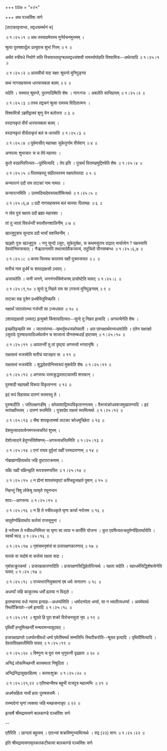 +++
title = "०२५"

+++
अथ पञ्चविंशः सर्गः  

\[ताटकावृत्तान्तः, तद्वधसमर्थनं च\]  

 ॥ १।२५।१ ॥ अथ तस्याप्रमेयस्य मुनेर्वचनमुत्तमम् ।  

श्रुत्वा पुरुषशार्दूलः प्रत्युवाच शुभां गिरम्  ॥  १  ॥   

अथैवं स्त्रीवधे नियोगे सति स्त्रियास्तादृग्बलतद्वधसंशयौ रामस्योपोहति विश्वामित्रः--अथेत्यादि ॥ १।२५।१ ॥   

 ॥ १।२५।२ ॥ अल्पवीर्या यदा यक्षाः श्रूयन्ते मुनिपुङ्गव  

कथं नागसहस्रस्य धारयत्यबला बलम्  ॥  २  ॥   

यदेति । यस्मात् श्रूयन्ते, पुराणादिष्विति शेषः । नागःगजः । अबलेति साभिप्रायम् ॥ १।२५।२ ॥   

 ॥ १।२५।३ ॥ तस्य तद्वचनं श्रुत्वा रामस्य विदितात्मनः ।  

विश्वामित्रो ऽब्रवीद्वाक्यं शृणु येन बलोत्तरा  ॥  ३  ॥   

वरदानकृतं वीर्यं धारयत्यबला बलम् ।  

वरदानकृतं वीर्यंतत्कृतं बलं च धारयति ॥ १।२५।३ ॥   

 ॥ १।२५।४ ॥ पूर्वमासीत् महायक्षः सुकेतुर्नाम वीर्यवान्  ॥  ४  ॥   

अनपत्यः शुभाचारः स च तेपे महत्तपः ।  

कुतो वरप्राप्तिरित्यतः--पूर्वमित्यादि । तेप इति । पुत्रार्थं पितामहमुद्दिश्येति शेषः ॥ १।२५।४ ॥   

 ॥ १।२५।५ ॥ पितामहस्तु संप्रीतस्तस्य यक्षपतेस्तदा  ॥  ५  ॥   

कन्यारत्नं ददौ राम ताटकां नाम नामतः ।  

कन्यारत्नमिति । उत्तमदिव्यदेवरूपवतीमित्यर्थः ॥ १।२५।५ ॥   

 ॥ १।२५।६,७ ॥ ददौ नागसहस्रस्य बलं चास्याः पितामहः  ॥  ६  ॥   

न त्वेव पुत्रं यक्षाय ददौ ब्रह्मा महायशाः ।  

तां तु जातां विवर्धन्तीं रूपयौवनशालिनीम्  ॥  ७  ॥   

खञ्जुपुत्राय सुन्दाय ददौ भार्यां यशस्विनीम् ।  

खञ्ज्वोः पुत्रः खञ्जुपुत्रः । ननु सुन्दो ऽसुरः, सुकेतुर्यक्षः, स कथमसुराय दद्यात् भार्यात्वेन ? यक्षस्यापि देवयोनिमात्रत्वात् । नैऋ़तानामपि तथात्वादेवैकजात्यं, तदुचितो यौनसम्बन्धः ॥ १।२५।६,७ ॥   

 ॥ १।२५।८ ॥ कस्य चित्त्वथ कालस्य यक्षी पुत्रमजायत  ॥  ८  ॥   

मारीचं नाम दुर्धर्षं यः शापाद्राक्षसो ऽभवत् ।  

अजायतेति । जनी जनने, जननंगर्भविमोचनम् प्रासोष्टेति यावत् ॥ १।२५।८ ॥   

 ॥ १।२५।९,१० ॥ सुन्दे तु निहते राम सा ऽगस्त्यं मुनिपुङ्गवम्  ॥  ९  ॥   

ताटका सह पुत्रेण प्रधर्षयितुमिच्छति ।  

भक्षार्थं जातसंरम्भा गर्जन्ती सा ऽभ्यधावत  ॥  १०  ॥   

ऽशापाद्राक्षसो ऽभवत्ऽ इत्युक्ते किंशापादित्यतः--सुन्दे तु निहत इत्यादि । अगस्त्येनेति शेषः ।  

इच्छतिइच्छति स्म । जातसंरम्भा--खभर्तृवधजकोपवती । अत एवभक्षार्थमभ्यधावतेति । एतेन यक्षरक्षो ऽसुरादेः पुरुषादत्वादिधर्मवत्वेन च साजात्यं यौनसम्बधार्हं द्रष्टव्यम् ॥ १।२५।१० ॥   

 ॥ १।२५।११ ॥ आपतन्तीं तु तां दृष्ट्वा अगस्त्यो भगवानृषिः ।  

राक्षसत्वं भजस्वेति मारीचं व्याजहार सः  ॥  ११  ॥   

राक्षसत्वं भजस्वेति । शुद्धदेवयोनिस्वरूपं मुक्त्वेति शेषः ॥ १।२५।११ ॥   

 ॥ १।२५।१२ ॥ अगस्त्यः परमक्रुद्धस्ताटकामपि शप्तवान् ।  

पुरुषादी महायक्षी विरूपा विकृतानना  ॥  १२  ॥   

इदं रूपं विहायाथ दारुणं रूपमस्तु ते ।  

पुरुषादीति । जतिलक्षणङीष् । कोपवशाद्विरूपविकृताननत्वम् । वैरूप्यंक्रोधवशजमुखारुण्यदि । इदं रूपंयक्षीरूपम् । दारुणं रूपमिति । पुत्रवदेव राक्षसं रूपमित्यर्थः ॥ १।२५।१२ ॥   

 ॥ १।२५।१३ ॥ सैषा शापकृतामर्षा ताटका क्रोधमूर्च्छिता  ॥  १३  ॥   

देशमुत्सादयत्येनमगस्त्यचरितं शुभम् ।  

देशोत्सादने हेतुगर्भविशेषणम्--अगस्त्यचरितमिति ॥ १।२५।१३ ॥   

 ॥ १।२५।१४ ॥ एनां राघव दुर्वृत्तां यक्षीं परमदारुणाम्  ॥  १४  ॥   

गोब्राह्मणहितार्थाय जहि दुष्टपराक्रमाम् ।  

यक्षिः यक्षी यक्षिन्इति रूपत्रयमप्यस्ति ॥ १।२५।१४ ॥   

 ॥ १।२५।१५ ॥ न ह्येनां शापसंस्पृष्टां कश्चिदुत्सहते पुमान्  ॥  १५  ॥   

निहन्तुं त्रिषु लोकेषु त्वामृते रघुनन्दन  

शापः--आगस्त्यः ॥ १।२५।१५ ॥   

 ॥ १।२५।१६ ॥ न हि ते स्त्रीवधकृते घृणा कार्या नरोत्तम  ॥  १६  ॥   

चातुर्वर्ण्यहितार्थाय कर्तव्यं राजसूनुना ।  

हे नरोत्तम ते स्त्रीवधनिमित्ता या घृणा सा त्वया न कार्येति योजना । कुत एवमित्यतःचतुर्वर्ण्यहितार्थायेति । स्वार्थे ष्यञ् ॥ १।२५।१६ ॥   

 ॥ १।२५।१७ ॥ नृशंसमनृशंसं वा प्रजारक्षणकारणात्  ॥  १७  ॥   

पातकं वा सदोषं वा कर्तव्यं रक्षता सदा ।  

नृशंसःक्रूरकर्मा । प्रजारक्षकारणादिति । प्रजारक्षणसिद्धिहेतोरित्यर्थः । रक्षता सदेति । रक्षाधर्मसिद्धिशेषत्वेनेति यावत् ॥ १।२५।१७ ॥   

 ॥ १।२५।१८ ॥ राज्यभारनियुक्तानां एष धर्मः सनातनः  ॥  १८  ॥   

अधर्म्यां जहि काकुत्स्थ धर्मो ह्यस्या न विद्यते ।  

इतश्चास्या वधो न्याय्य इत्याह--अधर्म्यामिति । धर्मादनपेता धर्म्या, सा न भवतीत्यधर्म्या । अयमेवार्थः स्थिरीक्रियते--धर्म इत्यादि ॥ १।२५।१८ ॥   

 ॥ १।२५।१९ ॥ श्रूयते हि पुरा शक्रो विरोचनसुतां नृप  ॥  १९  ॥   

पृथिवीं हन्तुमिच्छन्तीं मन्थरामभ्यसूदयत् ।  

प्रजारक्षाप्राप्तो ऽधर्म्यस्त्रीवधो धर्म्य एवेतीममर्थं सम्मतिभिः स्थिरीकरोति--श्रूयत इत्यादि । पृथिवीमित्यादि । देवताविग्रहवतीमिति यावत् ॥ १।२५।१९ ॥   

 ॥ १।२५।२० ॥ विष्णुना च पुरा राम भृगुपत्नी दृढव्रता  ॥  २०  ॥   

अनिद्रं लोकमिच्छन्ती काव्यमाता निषूदिता ।  

अनिद्रंनिद्रासुखरहितम् । काव्यःशुक्रः ॥ १।२५।२० ॥   

 ॥ १।२५।२१,२२ ॥ एतैश्चान्यैश्च बहुभी राजपुत्र महात्मभिः  ॥  २१  ॥   

अधर्मसहिता नार्यो हताः पुरुषसत्तमैः ।  

तस्मादेनां घृणां त्यक्त्वा जहि मच्छासनान्नृप  ॥  २२  ॥   

इत्यार्षे श्रीमद्रामायणे बालकाण्डे पञ्चविंशः सर्गः  

--  

एतैरिति । छान्दसं बहुत्वम् । एताभ्यां शक्रविष्णुभ्यामित्यर्थः । रुद्र (२२) मानः ॥ १।२५।२२ ॥   

इति श्रीमद्रामायणामृतकतकटीकायां बालकाण्डे पञ्चविंशः सर्गः  

  

